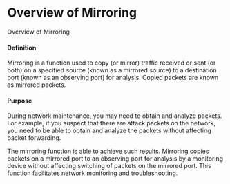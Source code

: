 Overview of Mirroring
=====================

Overview of Mirroring

#### Definition

Mirroring is a function used to copy (or mirror) traffic received or sent (or both) on a specified source (known as a mirrored source) to a destination port (known as an observing port) for analysis. Copied packets are known as mirrored packets.


#### Purpose

During network maintenance, you may need to obtain and analyze packets. For example, if you suspect that there are attack packets on the network, you need to be able to obtain and analyze the packets without affecting packet forwarding.

The mirroring function is able to achieve such results. Mirroring copies packets on a mirrored port to an observing port for analysis by a monitoring device without affecting switching of packets on the mirrored port. This function facilitates network monitoring and troubleshooting.